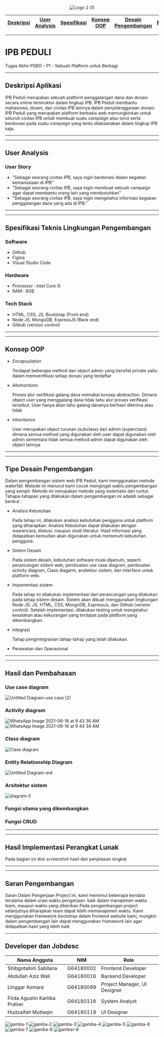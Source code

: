 <p align="center">
  <img src="https://user-images.githubusercontent.com/60084468/121986515-d40d7a00-cdc0-11eb-8682-37510fb3b59e.png" alt="Logo 2 (1)"/>
</p>

[Deskripsi](#-Deskripsi-Aplikasi) | [User Analysis](#-User-Analysis) | [Spesifikasi](#-Spesifikasi) | [Konsep OOP](#-konsep-OOP) | [Desain Pengembangan](#-tipe-desain-pengembangan) | [Pembahasan](#-hasil-dan-pembahasan) | [Implementasi](#-implementasi) | [Saran](#-saran) | [Developer](#-developer) |
:---:|:---:|:---:|:---:|:---:|:---:|:---:|:---:|:---:
---

# IPB PEDULI 
Tugas Akhir PSBO - P1 - Sebuah Platform untuk Berbagi

---
## Deskripsi Aplikasi
IPB Peduli merupakan sebuah platform penggalangan dana dan donasi secara online terstruktur dalam lingkup IPB. IPB Peduli membantu mahasiswa, dosen, dan civitas IPB lainnya dalam penyelenggaraan donasi. IPB Peduli yang merupakan platform berbasis web memungkinkan untuk seluruh civitas IPB untuk membuat suatu *campaign* atau turut serta berdonasi pada suatu *campaign* yang tentu dilaksanakan dalam lingkup IPB saja.

---

---
## User Analysis
### User Story
- "Sebagai seorang civitas IPB, saya ingin berdonasi dalam kegiatan kemanusiaan di IPB"
- "Sebagai seorang civitas IPB, saya ingin membuat sebuah campaign agar dapat membantu orang lain yang membutuhkan"
- "Sebagai seorang civitas IPB, saya ingin mengetahui informasi kegiatan penggalangan dana yang ada di IPB."

---
---
## Spesifikasi Teknis Lingkungan Pengembangan
### Software
- Github
- Figma
- Visual Studio Code
### Hardware
- Processor : intel Core i5
- RAM : 8GB 
### Tech Stack
 - HTML, CSS, JS, Bootstrap (Front end)
 - Node JS, MongoDB, ExpressJS (Back end)
 - Github (version control)

---

---
## Konsep OOP
- _Encapsulation_
  <p>Terdapat beberapa method dari object admin yang bersifat private yaitu dalam memverifikasi setiap donasi yang terdaftar</p>
- _Abstractions_
  <p>Proses alur verifikasi galang dana memakai konsep abstraction. Dimana object user yang menggalang dana tidak tahu alur proses verifikasi tersebut. User hanya akan tahu          galang dananya berhasil diterima atau tidak</p>
- _Inheritance_
  <p>User merupakan object turunan (subclass) dari admin (superclass) dimana semua method yang digunakan oleh user dapat digunakan oleh admin sementara tidak semua method admin      dapat digunakan oleh object lainnya</p>

---
---
## Tipe Desain Pengembangan
Dalam pengembangan sistem web IPB Peduli, kami menggunakan metode waterfall. Metode ini menurut kami cocok mengingat waktu pengembangan yang sempit. Metode ini merupakan metode yang sistematis dan runtut. Tahapa-tahapan yang dilakukan dalam pengembangan ini adalah sebagai berikut :
- Analisis Kebutuhan
  <p>Pada tahap ini, dilakukan analisis kebutuhan pengguna untuk platform yang diharapkan. Analisis Kebutuhan dapat dilakukan dengan wawancara, diskusi, maupun studi literatur.      Hasil informasi yang didapatkan kemudian akan digunakan untuk memenuhi kebutuhan pengguna.</p>
- Sistem Desain
  <p>Pada sistem desain, kebutuhan software mulai dipenuhi, seperti perancangan sistem web, pembuatan use case diagram, pembuatan activity diagram, Class diagarm, arsitektur          sistem, dan interface untuk platform web.</p>
- Impementasi sistem
  <p>Pada tahap ini dilakukan implementasi dari perancangan yang dilakukan pada tahap sistem desain. Sistem akan dibuat menggunakan lingkungan Node JS, JS, HTML, CSS, MongoDB,        ExpressJs, dan Github (version control). Setelah implementasi, dilakukan testing untuk mengetahui kesalahan atau kekurangan yang terdapat pada platform yang dikembangkan.</p>
- Integrasi
  <p>Tahap pengintegrasian tahap-tahap yang telah dilakukan.</p>
- Perawatan dan Operasional


---
---
## Hasil dan Pembahasan
### Use case diagram
![Untitled Diagram-use case (2)](https://user-images.githubusercontent.com/60084468/122149884-fb2e7f00-ce86-11eb-99d8-400d02437dc9.png)
### Activity diagram
![WhatsApp Image 2021-06-16 at 9 43 36 AM](https://user-images.githubusercontent.com/60084468/122150150-65472400-ce87-11eb-87e0-4e04e03f77ff.jpeg)
![WhatsApp Image 2021-06-16 at 9 44 34 AM](https://user-images.githubusercontent.com/60084468/122150206-7abc4e00-ce87-11eb-8bd6-83166b7e845c.jpeg)
### Class diagram
![Class diagram](https://user-images.githubusercontent.com/60084323/122155515-51082480-ce91-11eb-8627-6d0b3bcc8f79.png)

### Entity Relationship Diagram
![Untitled Diagram-erd](https://user-images.githubusercontent.com/60084468/122149825-e6ea8200-ce86-11eb-904f-56a7ffde6c2e.png)

### Arsitektur sistem
![diagram-5](https://github.com/linggarasmara/PSBO/blob/8743c200794a51a83cc80af64cd705865ae9f264/diagram/Desain%20Arsitektur.jpg)
### Fungsi utama yang dikembangkan
### Fungsi CRUD

---
---
## Hasil Implementasi Perangkat Lunak
Pada bagian ini diisi screenshot hasil dan penjelasan singkat

---
---
## Saran Pengembangan
Saran
Dalam Pengerjaan Project ini, kami menemui beberapa kendala terutama dalam urasi waktu pengerjaan. baik dalam manajemen waktu team, maupun waktu yang diberikan.Pada pengembangan project selanjutnya diharapkan team dapat lebih memanajemen waktu. Kami menggunakan framework bootstrap dalam frontend website kami, mungkin dalam pengembangan lain dapat menggunakan framework lain agar didapatkan hasil yang lebih baik

---

## Developer dan Jobdesc

| Nama Anggota | NIM | Role
| ----- | ----- | ---- 
| Shibgotalloh Sabilana | G64180002  | Frontend Developer
| Abdullah Aziz Wali | G64180016  | Backend Developer
| Linggar Asmara  | G64180099  | Project Manager, UI Designer
| Firda Agustin Kartika Pratiwi | G64180116  | System Analyst
| Hudzaifah Muttaqin | G64180119  | UI Designer




![gamba-1](./images/gamba-1.png)
![gamba-2](./images/gamba-2.png)
![gamba-3](./images/gamba-3.png)
![gamba-4](./images/gamba-4.png)
![gamba-5](./images/gamba-5.png)
![gamba-6](./images/gamba-6.png)
![gamba-7](./images/gamba-7.png)
![gamba-8](./images/gamba-8.png)
![gambar-9](./images/gamba-9.png)
